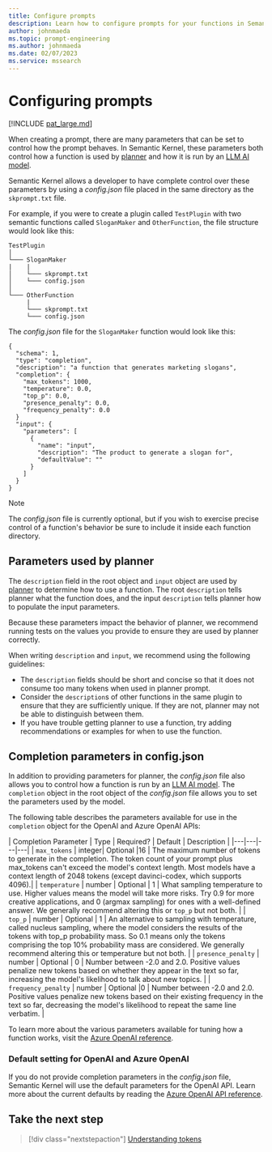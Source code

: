 ```yaml
---
title: Configure prompts 
description: Learn how to configure prompts for your functions in Semantic Kernel
author: johnmaeda
ms.topic: prompt-engineering
ms.author: johnmaeda
ms.date: 02/07/2023
ms.service: mssearch
---
```

# Configuring prompts


[!INCLUDE [pat_large.md](../includes/pat_large.md)]


When creating a prompt, there are many parameters that can be set to control how the prompt behaves. In Semantic Kernel, these parameters both control how a function is used by [planner](/semantic-kernel/concepts-sk/planner) and how it is run by an [LLM AI model](../prompt-engineering/llm-models.md).

Semantic Kernel allows a developer to have complete control over these parameters by using a _config.json_ file placed in the same directory as the `skprompt.txt` file.

For example, if you were to create a plugin called `TestPlugin` with two semantic functions called `SloganMaker` and `OtherFunction`, the file structure would look like this:

```File-Structure-For-Semantic-Plugins
TestPlugin
│
└─── SloganMaker
|    |
│    └─── skprompt.txt
│    └─── config.json
│   
└─── OtherFunction
     |
     └─── skprompt.txt
     └─── config.json
```

The _config.json_ file for the `SloganMaker` function would look like this:

```config.json-example
{
  "schema": 1,
  "type": "completion",
  "description": "a function that generates marketing slogans",
  "completion": {
    "max_tokens": 1000,
    "temperature": 0.0,
    "top_p": 0.0,
    "presence_penalty": 0.0,
    "frequency_penalty": 0.0
  }
  "input": {
    "parameters": [
      {
        "name": "input",
        "description": "The product to generate a slogan for",
        "defaultValue": ""
      }
    ]
  }
}
```

> [!NOTE]
> The _config.json_ file is currently optional, but if you wish to exercise precise control of a function's behavior be sure to include it inside each function directory. 

## Parameters used by planner
The `description` field in the root object and `input` object are used by [planner](/semantic-kernel/concepts-sk/planner) to determine how to use a function. The root `description` tells planner what the function does, and the input `description` tells planner how to populate the input parameters.

Because these parameters impact the behavior of planner, we recommend running tests on the values you provide to ensure  they are used by planner correctly.

When writing `description` and `input`, we recommend using the following guidelines:
- The `description` fields should be short and concise so that it does not consume too many tokens when used in planner prompt.
- Consider the `description`s of other functions in the same plugin to ensure that they are sufficiently unique. If they are not, planner may not be able to distinguish between them.
- If you have trouble getting planner to use a function, try adding recommendations or examples for when to use the function.

## Completion parameters in config.json
In addition to providing parameters for planner, the _config.json_ file also allows you to control how a function is run by an [LLM AI model](../prompt-engineering/llm-models.md). The `completion` object in the root object of the _config.json_ file allows you to set the parameters used by the model.

The following table describes the parameters available for use in the `completion` object for the OpenAI and Azure OpenAI APIs:

| Completion Parameter | Type | Required? | Default | Description |
|---|---|---|---|
| `max_tokens` | integer| Optional |16 |	The maximum number of tokens to generate in the completion. The token count of your prompt plus max_tokens can't exceed the model's context length. Most models have a context length of 2048 tokens (except davinci-codex, which supports 4096).|
| `temperature`	| number	| Optional	| 1	| What sampling temperature to use. Higher values means the model will take more risks. Try 0.9 for more creative applications, and 0 (argmax sampling) for ones with a well-defined answer. We generally recommend altering this or `top_p` but not both. |
| `top_p`	| number	| Optional	| 1	| An alternative to sampling with temperature, called nucleus sampling, where the model considers the results of the tokens with top_p probability mass. So 0.1 means only the tokens comprising the top 10% probability mass are considered. We generally recommend altering this or temperature but not both. |
| `presence_penalty` | number	| Optional	| 0	| Number between -2.0 and 2.0. Positive values penalize new tokens based on whether they appear in the text so far, increasing the model's likelihood to talk about new topics. |
| `frequency_penalty` |	number	| Optional	|0 |	Number between -2.0 and 2.0. Positive values penalize new tokens based on their existing frequency in the text so far, decreasing the model's likelihood to repeat the same line verbatim. |

To learn more about the various parameters available for tuning how a function works, visit the [Azure OpenAI reference](/azure/cognitive-services/openai/reference).

### Default setting for OpenAI and Azure OpenAI
If you do not provide completion parameters in the _config.json_ file, Semantic Kernel will use the default parameters for the OpenAI API. Learn more about the current defaults by reading the [Azure OpenAI API reference](/azure/cognitive-services/openai/reference).

## Take the next step
> [!div class="nextstepaction"]
> [Understanding tokens](./tokens.md)

